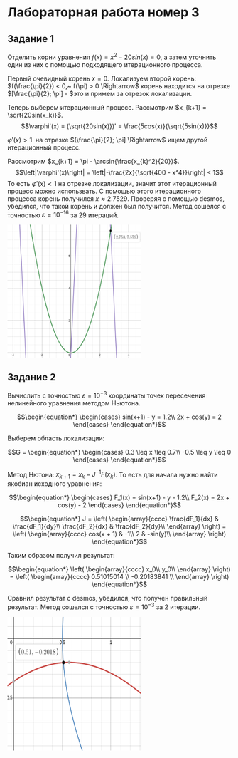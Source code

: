 # Лабораторная работа номер 3

## Задание 1
Отделить корни уравнения $f(x) = x^2 - 20sin(x) = 0$, а затем уточнить один из них с помощью подходящего итерационного процесса.

Первый очевидный корень $x = 0$. Локализуем второй корень: 
$f(\frac{\pi}{2}) < 0,~ f(\pi) > 0 \Rightarrow$
корень находится на отрезке $[\frac{\pi}{2}; \pi] - $это и примем за отрезок локализации.

Теперь выберем итерационный процесс. Рассмотрим $x_{k+1} = \sqrt{20sin(x_k)}$.
$$\varphi'(x) = (\sqrt{20sin(x)})' = \frac{5cos(x)}{\sqrt{5sin(x)}}$$

$\varphi'(x) > 1~$ на отрезке $(\frac{\pi}{2}; \pi] \Rightarrow$ ищем другой итерационный процесс.

Рассмотрим $x_{k+1} = \pi - \arcsin{\frac{x_{k}^2}{20}}$.
$$\left|\varphi'(x)\right| = \left|-\frac{2x}{\sqrt{400 - x^4}}\right| < 1$$
То есть $\varphi'(x) < 1$ на отрезке локализации, значит этот итерационный процесс можно использвать. С помощью этого итерационного процесса корень получился $x \approx 2.7529$. Проверяя с помощью desmos, убедился, что такой корень и должен был получится. Метод сошелся с точностью $\varepsilon = 10^{-16}$ за 29 итераций.

<img src = "./graph1.png" width = "300" height = "300" align = "center"/>

## Задание 2
Вычислить с точностью $\varepsilon = 10^{-3}$ координаты точек пересечения нелинейного уравнения методом Ньютона.

$$\begin{equation*} 
    \begin{cases}
        sin(x+1) - y = 1.2\\
        2x + cos(y) = 2
    \end{cases}
\end{equation*}$$

Выберем область локализации:

$$G = \begin{equation*} 
    \begin{cases}
        0.3  \leq x \leq 0.7\\
        -0.5 \leq y \leq 0
    \end{cases}
\end{equation*}$$

Метод Нютона: $x_{k + 1} = x_k - J^{-1}F(x_k)$. То есть для начала нужно найти якобиан исходного уравнения:

$$\begin{equation*} 
    \begin{cases}
        F_1(x) = sin(x+1) - y - 1.2\\
        F_2(x) = 2x + cos(y) - 2
    \end{cases}
\end{equation*}$$

$$\begin{equation*}
J = \left(
    \begin{array}{cccc}
        \frac{dF_1}{dx} & \frac{dF_1}{dy}\\
        \frac{dF_2}{dx} & \frac{dF_2}{dy}\\
    \end{array}
    \right) = \left(
        \begin{array}{cccc}
            cos(x + 1) & -1\\
            2          & -sin(y)\\
        \end{array}
        \right)
\end{equation*}$$

Таким образом получил результат:

$$\begin{equation*}
    \left(
    \begin{array}{cccc}
        x_0\\
        y_0\\
    \end{array}
    \right) = \left(
        \begin{array}{cccc}
            0.51015014  \\
            -0.20183841 \\
        \end{array}
        \right)
\end{equation*}$$

Сравнил результат с desmos, убедился, что получен правильный результат. Метод сошелся с точностью $\varepsilon = 10^{-3}$ за 2 итерации.

<img src = "./graph2.png" width = "300" height = "300" align = "center"/>